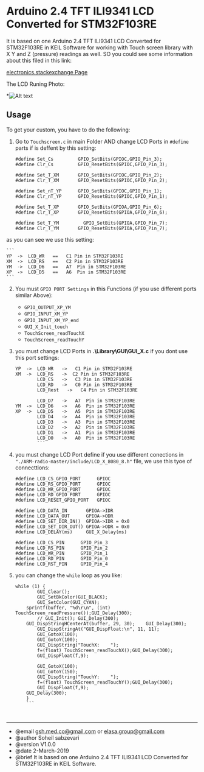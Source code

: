#  Arduino 2.4 TFT ILI9341 LCD Converted for STM32F103RE 
 
It is based on one Arduino 2.4 TFT ILI9341 LCD Converted for STM32F103RE in KEIL Software for working with Touch screen library with X Y and Z (pressure) readings as well.
SO you could see some information about this filed in this link:

[electronics.stackexchange Page](https://electronics.stackexchange.com/questions/424146/touch-pins-of-tft-2-4-ili9341-touch-funtion-in-keil-for-arm-mcu?noredirect=1#comment1053882_424146)


The LCD Runing Photo:

*![Alt text](http://i65.tinypic.com/2utrt6c.jpg  " Arduino 2.4 TFT ILI9341 LCD Converted for STM32F103RE ")

Usage
-----

To get your custom, you have to do the following:


1. Go to `Touchscreen.c` in main Folder AND change LCD Ports in `#define` parts if is deffent by this setting:

	```
	#define Set_Cs  	   GPIO_SetBits(GPIOC,GPIO_Pin_3);
	#define Clr_Cs  	   GPIO_ResetBits(GPIOC,GPIO_Pin_3);

	#define Set_T_XM  	   GPIO_SetBits(GPIOC,GPIO_Pin_2);
	#define Clr_T_XM   	   GPIO_ResetBits(GPIOC,GPIO_Pin_2);

	#define Set_nT_YP 	   GPIO_SetBits(GPIOC,GPIO_Pin_1);
	#define Clr_nT_YP 	   GPIO_ResetBits(GPIOC,GPIO_Pin_1);

	#define Set_T_XP 	   GPIO_SetBits(GPIOA,GPIO_Pin_6);
	#define Clr_T_XP 	   GPIO_ResetBits(GPIOA,GPIO_Pin_6);

	#define Set_T_YM    	 GPIO_SetBits(GPIOA,GPIO_Pin_7); 		
	#define Clr_T_YM 	   GPIO_ResetBits(GPIOA,GPIO_Pin_7);
	```
as you can see we use this setting:

	```
	YP  ->  LCD_WR   ==   C1 Pin in STM32F103RE  
	XM  ->  LCD_RS   ==   C2 Pin in STM32F103RE
	YM  ->  LCD_D6   ==   A7  Pin in STM32F103RE 
	XP  ->  LCD_D5   ==   A6  Pin in STM32F103RE 
	```


2. You must `GPIO PORT Settings` in this Functions (if you use different ports similar Above):
    - `GPIO_OUTPUT_XP_YM`
	- `GPIO_INPUT_XM_YP`
	- `GPIO_INPUT_XM_YP_end`
	- `GUI_X_Init_touch`
	- `TouchScreen_readTouchX`
	- `TouchScreen_readTouchY`
	
3. you must change LCD Ports in	**.\Library\GUI\GUI_X.c** if you dont use this port settings:

	
	```
	YP  ->  LCD_WR   ->   C1 Pin in STM32F103RE  
	XM  ->  LCD_RS   ->  C2 Pin in STM32F103RE
			LCD_CS   ->   C3 Pin in STM32F103RE 
			LCD_RD   ->   C0 Pin in STM32F103RE 
			LCD_Rest   ->   C4 Pin in STM32F103RE 
			
			LCD_D7   ->   A7  Pin in STM32F103RE
	YM  ->  LCD_D6   ->   A6  Pin in STM32F103RE 
	XP  ->  LCD_D5   ->   A5  Pin in STM32F103RE
			LCD_D4   ->   A4  Pin in STM32F103RE
			LCD_D3   ->   A3  Pin in STM32F103RE
			LCD_D2   ->   A2  Pin in STM32F103RE
			LCD_D1   ->   A1  Pin in STM32F103RE
			LCD_D0   ->   A0  Pin in STM32F103RE
			```

4. you must change LCD Port define if you use different conections in `"./ARM-radio-master/include/LCD_X_8080_8.h"` file, we use this tyoe of connecttions:

	```
	#define LCD_CS_GPIO_PORT      GPIOC
	#define LCD_RS_GPIO_PORT      GPIOC
	#define LCD_WR_GPIO_PORT      GPIOC
	#define LCD_RD_GPIO_PORT      GPIOC
	#define LCD_RESET_GPIO_PORT   GPIOC

	#define LCD_DATA_IN       GPIOA->IDR
	#define LCD_DATA_OUT      GPIOA->ODR
	#define LCD_SET_DIR_IN()  GPIOA->IDR = 0x0
	#define LCD_SET_DIR_OUT() GPIOA->ODR = 0x0
	#define LCD_DELAY(ms)     GUI_X_Delay(ms)

	#define LCD_CS_PIN      GPIO_Pin_3
	#define LCD_RS_PIN      GPIO_Pin_2
	#define LCD_WR_PIN      GPIO_Pin_1
	#define LCD_RD_PIN      GPIO_Pin_0
	#define LCD_RST_PIN     GPIO_Pin_4
	```


5. you can change the `while` loop as you like:

	```
	while (1) {
			GUI_Clear();
			GUI_SetBkColor(GUI_BLACK);
			GUI_SetColor(GUI_CYAN);
		sprintf(buffer, "%d\r\n", (int) TouchScreen_readPressure());GUI_Delay(300);
			// GUI_Init(); GUI_Delay(300);
		GUI_DispStringHCenterAt(buffer, 29, 30);	GUI_Delay(300);
			GUI_DispStringAt("GUI_DispFloat:\n", 11, 11);
			GUI_GotoX(100);
			GUI_GotoY(100);
			GUI_DispString("TouchX:    ");
			f=(float) TouchScreen_readTouchX();GUI_Delay(300);
			GUI_DispFloat(f,9);
			
			GUI_GotoX(100);
			GUI_GotoY(150);
			GUI_DispString("TouchY:    ");
			f=(float) TouchScreen_readTouchY();GUI_Delay(300);
			GUI_DispFloat(f,9);
		GUI_Delay(300);
		}
		```   



  ******************************************************************************
  * @email    gsh.med.co@gmail.com or elasa.group@gmail.com
  * @author  Soheil sabzevari
  * @version V1.0.0
  * @date    2-March-2019
  * @brief   It is based on one Arduino 2.4 TFT ILI9341 LCD Converted for STM32F103RE in KEIL Software.
 		
